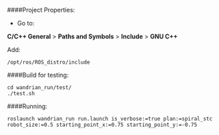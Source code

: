 ####Project Properties:

- Go to: 

__C/C++ General__ > __Paths and Symbols__ > __Include__ > __GNU C++__

 Add:

 `/opt/ros/ROS_distro/include`

####Build for testing:

	cd wandrian_run/test/
	./test.sh
	
####Running:

`roslaunch wandrian_run run.launch is_verbose:=true plan:=spiral_stc robot_size:=0.5 starting_point_x:=0.75 starting_point_y:=-0.75`
